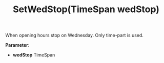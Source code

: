 ﻿---
uid: crmscript_ref_NSChatOpeningHours_SetWedStop
title: SetWedStop(TimeSpan wedStop)
intellisense: NSChatOpeningHours.SetWedStop
keywords: NSChatOpeningHours, GetWedStop
so.topic: reference
---

When opening hours stop on Wednesday. Only time-part is used.

**Parameter:** 
 - **wedStop** TimeSpan

